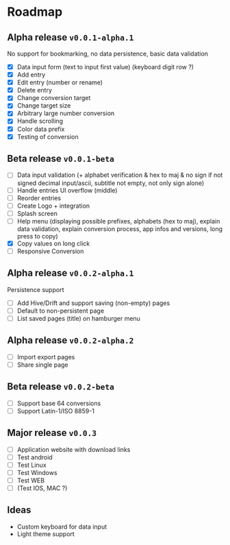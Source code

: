 # Roadmap

## Alpha release `v0.0.1-alpha.1`

No support for bookmarking, no data persistence, basic data validation

- [X] Data input form (text to input first value) (keyboard digit row ?)
- [X] Add entry
- [X] Edit entry (number or rename)
- [X] Delete entry
- [X] Change conversion target
- [X] Change target size
- [X] Arbitrary large number conversion
- [X] Handle scrolling
- [X] Color data prefix
- [X] Testing of conversion

## Beta release `v0.0.1-beta`

- [ ] Data input validation (+ alphabet verification & hex to maj & no sign if not signed decimal input/ascii, subtitle not empty, not only sign alone)
- [ ] Handle entries UI overflow (middle)
- [ ] Reorder entries
- [ ] Create Logo + integration
- [ ] Splash screen
- [ ] Help menu (displaying possible prefixes, alphabets (hex to maj), explain data validation, explain conversion process, app infos and versions, long press to copy)
- [X] Copy values on long click
- [ ] Responsive Conversion

## Alpha release `v0.0.2-alpha.1`

Persistence support

- [ ] Add Hive/Drift and support saving (non-empty) pages
- [ ] Default to non-persistent page
- [ ] List saved pages (title) on hamburger menu

## Alpha release `v0.0.2-alpha.2`

- [ ] Import export pages
- [ ] Share single page

## Beta release `v0.0.2-beta`

- [ ] Support base 64 conversions
- [ ] Support Latin-1/ISO 8859-1

## Major release `v0.0.3`

- [ ] Application website with download links
- [ ] Test android
- [ ] Test Linux
- [ ] Test Windows
- [ ] Test WEB
- [ ] (Test IOS, MAC ?)

## Ideas

- Custom keyboard for data input
- Light theme support
